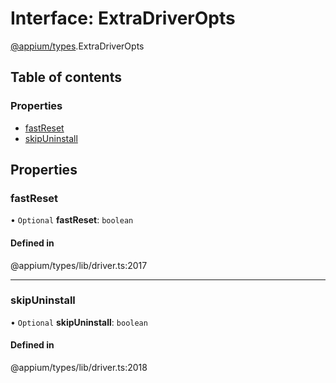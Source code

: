 # Interface: ExtraDriverOpts

[@appium/types](../modules/appium_types.md).ExtraDriverOpts

## Table of contents

### Properties

- [fastReset](appium_types.ExtraDriverOpts.md#fastreset)
- [skipUninstall](appium_types.ExtraDriverOpts.md#skipuninstall)

## Properties

### fastReset

• `Optional` **fastReset**: `boolean`

#### Defined in

@appium/types/lib/driver.ts:2017

___

### skipUninstall

• `Optional` **skipUninstall**: `boolean`

#### Defined in

@appium/types/lib/driver.ts:2018
